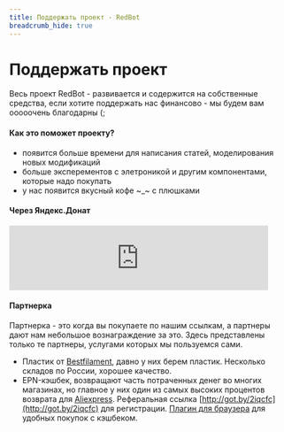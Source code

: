 ```yaml
---
title: Поддержать проект - RedBot
breadcrumb_hide: true
---
```


# Поддержать проект
Весь проект RedBot - развивается и содержится на собственные средства, если хотите поддержать нас финансово - мы будем вам ооооочень благодарны (;

#### Как это поможет проекту?
- появится больше времени для написания статей, моделирования новых модификаций
- больше эксперементов с элетроникой и другим компонентами, которые надо покупать
- у нас появится вкусный кофе ~_~ с плюшками

#### Через Яндекс.Донат
<iframe frameborder="0" allowtransparency="true" scrolling="no" src="https://money.yandex.ru/embed/donate.xml?account=41001382132074&quickpay=donate&payment-type-choice=on&mobile-payment-type-choice=on&default-sum=100&targets=%D0%9D%D0%B0+%D0%BA%D0%BE%D1%84%D0%B5+%D1%81+%D0%BF%D0%BB%D1%8E%D1%88%D0%BA%D0%B0%D0%BC%D0%B8&target-visibility=on&project-name=RedBot+3D+Printer&project-site=https%3A%2F%2Fwww.redbot.info&button-text=01&fio=on&successURL=" width="468" height="117"></iframe>


#### Партнерка
Партнерка - это когда вы покупаете по нашим ссылкам, а партнеры дают нам небольшое вознаграждение за это. Здесь представлены только те партнеры, услугами которых мы пользуемся сами.

- Пластик от [Bestfilament](https://bestfilament.ru/?promo_id=995865), давно у них берем пластик. Несколько складов по России, хорошее качество.
- EPN-кэшбек, возвращают часть потраченных денег во многих магазинах, но главное у них один из самых высоких процентов возврата для [Aliexpress](http://got.by/2invn9). Реферальная ссылка [http://got.by/2iqcfc](http://got.by/2iqcfc) для регистрации. [Плагин для браузера](http://got.by/2iqck0) для удобных покупок с кэшбеком.